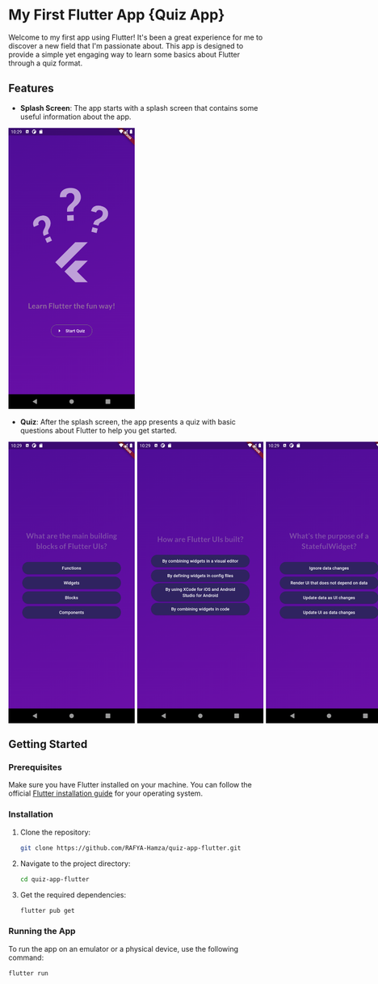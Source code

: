 # My First Flutter App {Quiz App}

Welcome to my first app using Flutter! It's been a great experience for me to discover a new field that I'm passionate about. This app is designed to provide a simple yet engaging way to learn some basics about Flutter through a quiz format.

## Features

- **Splash Screen**: The app starts with a splash screen that contains some useful information about the app.
  
<img src="images/splash_screen.png" alt="Splash Screen" width="250">

- **Quiz**: After the splash screen, the app presents a quiz with basic questions about Flutter to help you get started.

<div style="display: flex; justify-content: space-around; gap: 5px;">
  <img src="images/question1.png" alt="Question 1" width="250">
  <img src="images/question2.png" alt="Question 2" width="250">
  <img src="images/question3.png" alt="Question 3" width="250">
  <img src="images/question4.png" alt="Question 4" width="250">
  <img src="images/question5.png" alt="Question 5" width="250">
  <img src="images/results.png" alt="Results" width="250">
</div>

## Getting Started

### Prerequisites

Make sure you have Flutter installed on your machine. You can follow the official [Flutter installation guide](https://flutter.dev/docs/get-started/install) for your operating system.

### Installation

1. Clone the repository:
    ```sh
    git clone https://github.com/RAFYA-Hamza/quiz-app-flutter.git
    ```
2. Navigate to the project directory:
    ```sh
    cd quiz-app-flutter
    ```
3. Get the required dependencies:
    ```sh
    flutter pub get
    ```

### Running the App

To run the app on an emulator or a physical device, use the following command:
```sh
flutter run
